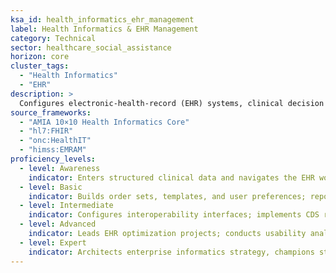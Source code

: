 ```yaml
---
ksa_id: health_informatics_ehr_management
label: Health Informatics & EHR Management
category: Technical
sector: healthcare_social_assistance
horizon: core
cluster_tags:
  - "Health Informatics"
  - "EHR"
description: >
  Configures electronic-health-record (EHR) systems, clinical decision support, data governance, and analytics to improve quality and clinician workflow.
source_frameworks:
  - "AMIA 10×10 Health Informatics Core"
  - "hl7:FHIR"
  - "onc:HealthIT"
  - "himss:EMRAM"
proficiency_levels:
  - level: Awareness
    indicator: Enters structured clinical data and navigates the EHR workflows safely.
  - level: Basic
    indicator: Builds order sets, templates, and user preferences; reports minor system issues.
  - level: Intermediate
    indicator: Configures interoperability interfaces; implements CDS rules; manages data dictionaries; validates data quality; deploys CDS alerts.
  - level: Advanced
    indicator: Leads EHR optimization projects; conducts usability analyses; integrates external data via APIs; ensures regulatory compliance.
  - level: Expert
    indicator: Architects enterprise informatics strategy, champions standards adoption, and drives vendor negotiations.
---
```

